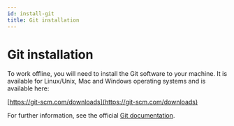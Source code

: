 ```yaml
---
id: install-git
title: Git installation
---
```

# Git installation
To work offline, you will need to install the Git software to your machine. It is available for Linux/Unix, Mac and Windows operating systems and is available here:

[https://git-scm.com/downloads](https://git-scm.com/downloads)

For further information, see the official [Git documentation](https://git-scm.com/doc).
